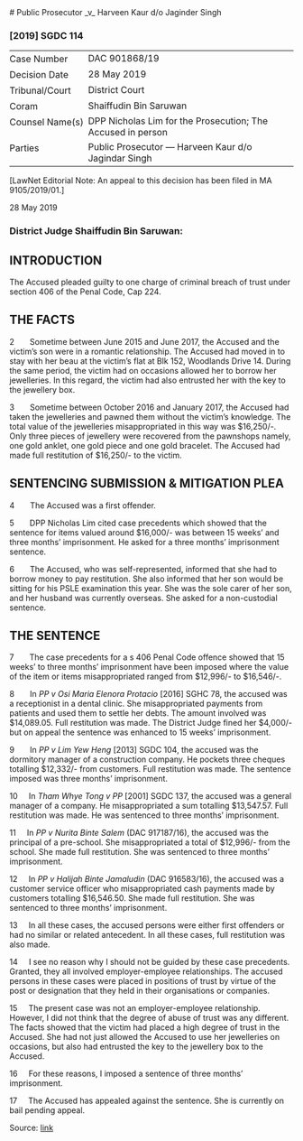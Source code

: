 <style>.footnotes::before { content: "Footnotes:"; }</style># Public Prosecutor _v_ Harveen Kaur d/o Jaginder Singh  

### \[2019\] SGDC 114

<table id="info-table"><tbody><tr class="info-row"><td class="txt-label" style="padding: 4px 0px; white-space: nowrap" valign="top">Case Number</td><td class="txt-body">DAC 901868/19</td></tr><tr class="info-row"><td class="txt-label" style="padding: 4px 0px; white-space: nowrap" valign="top">Decision Date</td><td class="txt-body">28 May 2019</td></tr><tr class="info-row"><td class="txt-label" style="padding: 4px 0px; white-space: nowrap" valign="top">Tribunal/Court</td><td class="txt-body">District Court</td></tr><tr class="info-row"><td class="txt-label" style="padding: 4px 0px; white-space: nowrap" valign="top">Coram</td><td class="txt-body">Shaiffudin Bin Saruwan</td></tr><tr class="info-row"><td class="txt-label" style="padding: 4px 0px; white-space: nowrap" valign="top">Counsel Name(s)</td><td class="txt-body">DPP Nicholas Lim for the Prosecution; The Accused in person</td></tr><tr class="info-row"><td class="txt-label" style="padding: 4px 0px; white-space: nowrap" valign="top">Parties</td><td class="txt-body">Public Prosecutor — Harveen Kaur d/o Jagindar Singh</td></tr></tbody></table>

\[LawNet Editorial Note: An appeal to this decision has been filed in MA 9105/2019/01.\]

28 May 2019

### District Judge Shaiffudin Bin Saruwan:

## INTRODUCTION

The Accused pleaded guilty to one charge of criminal breach of trust under section 406 of the Penal Code, Cap 224.

## THE FACTS

2       Sometime between June 2015 and June 2017, the Accused and the victim’s son were in a romantic relationship. The Accused had moved in to stay with her beau at the victim’s flat at Blk 152, Woodlands Drive 14. During the same period, the victim had on occasions allowed her to borrow her jewelleries. In this regard, the victim had also entrusted her with the key to the jewellery box.

3       Sometime between October 2016 and January 2017, the Accused had taken the jewelleries and pawned them without the victim’s knowledge. The total value of the jewelleries misappropriated in this way was $16,250/-. Only three pieces of jewellery were recovered from the pawnshops namely, one gold anklet, one gold piece and one gold bracelet. The Accused had made full restitution of $16,250/- to the victim.

## SENTENCING SUBMISSION & MITIGATION PLEA

4       The Accused was a first offender.

5       DPP Nicholas Lim cited case precedents which showed that the sentence for items valued around $16,000/- was between 15 weeks’ and three months’ imprisonment. He asked for a three months’ imprisonment sentence.

6       The Accused, who was self-represented, informed that she had to borrow money to pay restitution. She also informed that her son would be sitting for his PSLE examination this year. She was the sole carer of her son, and her husband was currently overseas. She asked for a non-custodial sentence.

## THE SENTENCE

7       The case precedents for a s 406 Penal Code offence showed that 15 weeks’ to three months’ imprisonment have been imposed where the value of the item or items misappropriated ranged from $12,996/- to $16,546/-.

8       In _PP v Osi Maria Elenora Protacio_ \[2016\] SGHC 78, the accused was a receptionist in a dental clinic. She misappropriated payments from patients and used them to settle her debts. The amount involved was $14,089.05. Full restitution was made. The District Judge fined her $4,000/- but on appeal the sentence was enhanced to 15 weeks’ imprisonment.

9       In _PP v Lim Yew Heng_ \[2013\] SGDC 104, the accused was the dormitory manager of a construction company. He pockets three cheques totalling $12,332/- from customers. Full restitution was made. The sentence imposed was three months’ imprisonment.

10     In _Tham Whye Tong v PP_ \[2001\] SGDC 137, the accused was a general manager of a company. He misappropriated a sum totalling $13,547.57. Full restitution was made. He was sentenced to three months’ imprisonment.

11     In _PP v Nurita Binte Salem_ (DAC 917187/16), the accused was the principal of a pre-school. She misappropriated a total of $12,996/- from the school. She made full restitution. She was sentenced to three months’ imprisonment.

12     In _PP v Halijah Binte Jamaludin_ (DAC 916583/16), the accused was a customer service officer who misappropriated cash payments made by customers totalling $16,546.50. She made full restitution. She was sentenced to three months’ imprisonment.

13     In all these cases, the accused persons were either first offenders or had no similar or related antecedent. In all these cases, full restitution was also made.

14     I see no reason why I should not be guided by these case precedents. Granted, they all involved employer-employee relationships. The accused persons in these cases were placed in positions of trust by virtue of the post or designation that they held in their organisations or companies.

15     The present case was not an employer-employee relationship. However, I did not think that the degree of abuse of trust was any different. The facts showed that the victim had placed a high degree of trust in the Accused. She had not just allowed the Accused to use her jewelleries on occasions, but also had entrusted the key to the jewellery box to the Accused.

16     For these reasons, I imposed a sentence of three months’ imprisonment.

17     The Accused has appealed against the sentence. She is currently on bail pending appeal.


Source: [link](https://www.lawnet.sg:443/lawnet/web/lawnet/free-resources?p_p_id=freeresources_WAR_lawnet3baseportlet&p_p_lifecycle=1&p_p_state=normal&p_p_mode=view&_freeresources_WAR_lawnet3baseportlet_action=openContentPage&_freeresources_WAR_lawnet3baseportlet_docId=%2FJudgment%2F23226-SSP.xml)